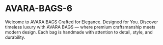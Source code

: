 # AVARA-BAGS-6
 Welcome to AVARA BAGS  Crafted for Elegance. Designed for You.  Discover timeless luxury with AVARA BAGS — where premium craftsmanship meets modern design. Each bag is handmade with attention to detail, style, and durability.
